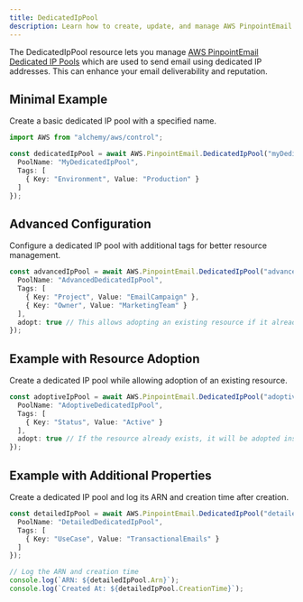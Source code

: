 ```yaml
---
title: DedicatedIpPool
description: Learn how to create, update, and manage AWS PinpointEmail DedicatedIpPools using Alchemy Cloud Control.
---
```



The DedicatedIpPool resource lets you manage [AWS PinpointEmail Dedicated IP Pools](https://docs.aws.amazon.com/pinpointemail/latest/userguide/) which are used to send email using dedicated IP addresses. This can enhance your email deliverability and reputation.

## Minimal Example

Create a basic dedicated IP pool with a specified name.

```ts
import AWS from "alchemy/aws/control";

const dedicatedIpPool = await AWS.PinpointEmail.DedicatedIpPool("myDedicatedIpPool", {
  PoolName: "MyDedicatedIpPool",
  Tags: [
    { Key: "Environment", Value: "Production" }
  ]
});
```

## Advanced Configuration

Configure a dedicated IP pool with additional tags for better resource management.

```ts
const advancedIpPool = await AWS.PinpointEmail.DedicatedIpPool("advancedDedicatedIpPool", {
  PoolName: "AdvancedDedicatedIpPool",
  Tags: [
    { Key: "Project", Value: "EmailCampaign" },
    { Key: "Owner", Value: "MarketingTeam" }
  ],
  adopt: true // This allows adopting an existing resource if it already exists
});
```

## Example with Resource Adoption

Create a dedicated IP pool while allowing adoption of an existing resource.

```ts
const adoptiveIpPool = await AWS.PinpointEmail.DedicatedIpPool("adoptiveDedicatedIpPool", {
  PoolName: "AdoptiveDedicatedIpPool",
  Tags: [
    { Key: "Status", Value: "Active" }
  ],
  adopt: true // If the resource already exists, it will be adopted instead of failing
});
```

## Example with Additional Properties

Create a dedicated IP pool and log its ARN and creation time after creation.

```ts
const detailedIpPool = await AWS.PinpointEmail.DedicatedIpPool("detailedDedicatedIpPool", {
  PoolName: "DetailedDedicatedIpPool",
  Tags: [
    { Key: "UseCase", Value: "TransactionalEmails" }
  ]
});

// Log the ARN and creation time
console.log(`ARN: ${detailedIpPool.Arn}`);
console.log(`Created At: ${detailedIpPool.CreationTime}`);
```
